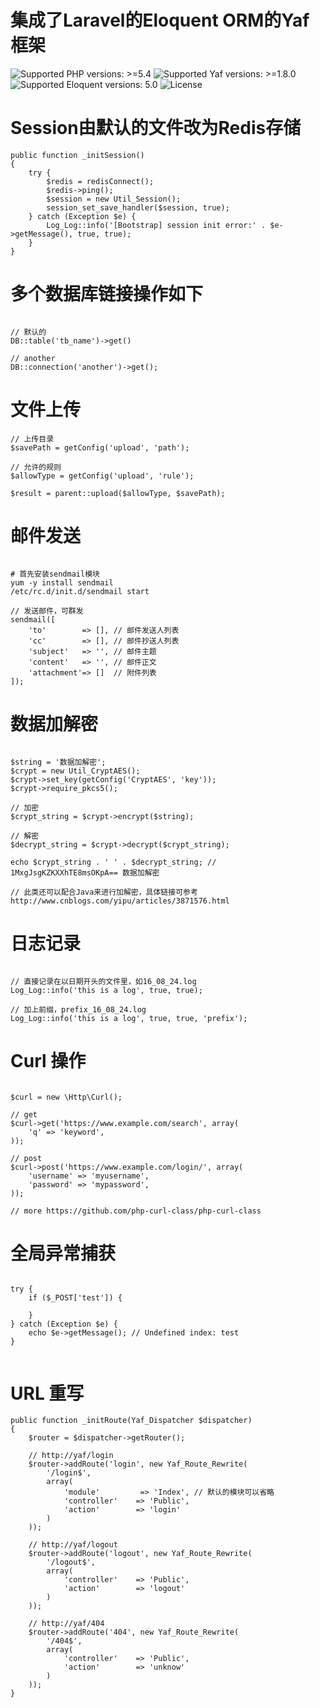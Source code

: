 # 集成了Laravel的Eloquent ORM的Yaf框架
![Supported PHP versions: >=5.4](https://img.shields.io/badge/PHP-%3E%3D5.4-blue.svg)
![Supported Yaf versions: >=1.8.0](https://img.shields.io/badge/Yaf-%3E%3D2.3.2-orange.svg)
![Supported Eloquent versions: 5.0](https://img.shields.io/badge/Eloquent-%205.0-green.svg)
![License](https://img.shields.io/badge/license-Apache%202-yellow.svg)

# Session由默认的文件改为Redis存储

```
public function _initSession()
{
    try {
        $redis = redisConnect();
        $redis->ping();
        $session = new Util_Session();
        session_set_save_handler($session, true);
    } catch (Exception $e) {
        Log_Log::info('[Bootstrap] session init error:' . $e->getMessage(), true, true);
    }
}
```

# 多个数据库链接操作如下

```

// 默认的
DB::table('tb_name')->get()

// another
DB::connection('another')->get();

```

# 文件上传

```
// 上传目录
$savePath = getConfig('upload', 'path');

// 允许的规则
$allowType = getConfig('upload', 'rule');

$result = parent::upload($allowType, $savePath);
```

# 邮件发送

```

# 首先安装sendmail模块
yum -y install sendmail  
/etc/rc.d/init.d/sendmail start

// 发送邮件，可群发
sendmail([
    'to'        => [], // 邮件发送人列表
    'cc'        => [], // 邮件抄送人列表
    'subject'   => '', // 邮件主题
    'content'   => '', // 邮件正文
    'attachment'=> []  // 附件列表
]);
```

# 数据加解密

```

$string = '数据加解密';
$crypt = new Util_CryptAES();
$crypt->set_key(getConfig('CryptAES', 'key'));
$crypt->require_pkcs5();

// 加密
$crypt_string = $crypt->encrypt($string);

// 解密
$decrypt_string = $crypt->decrypt($crypt_string); 

echo $crypt_string . ' ' . $decrypt_string; // 1MxgJsgKZKXXhTE8msOKpA== 数据加解密

// 此类还可以配合Java来进行加解密，具体链接可参考 http://www.cnblogs.com/yipu/articles/3871576.html
```

# 日志记录

```

// 直接记录在以日期开头的文件里，如16_08_24.log
Log_Log::info('this is a log', true, true);

// 加上前缀，prefix_16_08_24.log
Log_Log::info('this is a log', true, true, 'prefix');
```

# Curl 操作

```

$curl = new \Http\Curl();

// get
$curl->get('https://www.example.com/search', array(
    'q' => 'keyword',
));

// post
$curl->post('https://www.example.com/login/', array(
    'username' => 'myusername',
    'password' => 'mypassword',
));

// more https://github.com/php-curl-class/php-curl-class
```

# 全局异常捕获

```

try {
    if ($_POST['test']) {
    
    }
} catch (Exception $e) {
    echo $e->getMessage(); // Undefined index: test
}


```

# URL 重写

```
public function _initRoute(Yaf_Dispatcher $dispatcher)
{
    $router = $dispatcher->getRouter();
    
    // http://yaf/login
    $router->addRoute('login', new Yaf_Route_Rewrite(
        '/login$',
        array(
            'module'         => 'Index', // 默认的模块可以省略
            'controller'    => 'Public',
            'action'        => 'login'
        )
    ));
    
    // http://yaf/logout
    $router->addRoute('logout', new Yaf_Route_Rewrite(
        '/logout$',
        array(
            'controller'    => 'Public',
            'action'        => 'logout'
        )
    ));
    
    // http://yaf/404
    $router->addRoute('404', new Yaf_Route_Rewrite(
        '/404$',
        array(
            'controller'    => 'Public',
            'action'        => 'unknow'
        )
    ));
}
```